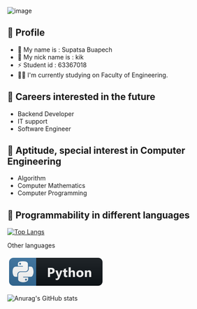 ![image](https://user-images.githubusercontent.com/109591019/181672905-9452a530-7777-4ff0-b1db-19cd8cb25cef.png)

## :tulip: Profile
- :woman: My name is : Supatsa Buapech
- 🍂 My nick name is : kik
- ⚡ Student id : 63367018
- 👩‍💻 I'm currently studying on Faculty of Engineering.
## :tulip: Careers interested in the future
- Backend Developer
- IT support
- Software Engineer

## :tulip: Aptitude, special interest in Computer Engineering
- Algorithm
- Computer Mathematics
- Computer Programming

## :tulip: Programmability in different languages
[![Top Langs](https://github-readme-stats.vercel.app/api/top-langs/?username=Supatsa2212&layout=compact)](https://github.com/Supatsa2212/github-readme-stats)


<p align="left"> 
Other languages
<p align="left">

<a href="#">
    <img src="svg/dev/languages/python.svg" alt="python" style="vertical-align:top; margin:6px 4px">
  </a> 

</P>

![Anurag's GitHub stats](https://github-readme-stats.vercel.app/api?username=Supatsa2212&show_icons=true&theme=radical)

